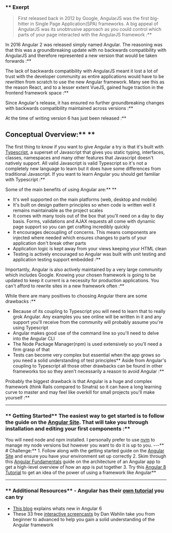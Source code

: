 ### ** Exerpt
>First released back in 2012 by Google, AngularJS was the first big-hitter in Single Page Application(SPA) frameworks. A big appeal of AngularJS was its unobtrusive approach as you could control which parts of your page interacted with the AngularJS framework :**

In 2016 Angular 2 was released simply named Angular. The reasoning was that this was a groundbreaking update with no backwards compatibility with AngularJS and therefore represented a new version that would be taken forwards :**

The lack of backwards compatibility with AngularJS meant it lost a lot of trust with the developer community as entire applications would have to be rewritten from scratch to use the new Angular framework. Many see this as the reason React, and to a lesser extent VueJS, gained huge traction in the frontend framework space :**

Since Angular's release, it has ensured no further groundbreaking changes with backwards compatibility maintained across versions :**

At the time of writing version 6 has just been released :**

## Conceptual Overview:** ** 
The first thing to know if you want to give Angular a try is that it's built with [Typescript](https://www.typescriptlang.org/), a superset of Javascript that gives you static typing, interfaces, classes, namespaces and many other features that Javascript doesn't natively support. All valid Javascript is valid Typescript so it's not a completely new language to learn but it does have some differences from traditional Javascript. If you want to learn Angular you should get familiar with Typescript :**

Some of the main benefits of using Angular are:** ** 
- It's well supported on the main platforms (web, desktop and mobile)
- It's built on design pattern principles so when code is written well it remains maintainable as the project scales
- It comes with many tools out of the box that you'll need on a day to day basis. Forms, validations and AJAX requests all come with dynamic page support so you can get crafting incredibly quickly
- It encourages decoupling of concerns. This means components are injected where needed which ensures changes to parts of your application don't break other parts
- Application logic is kept away from your views keeping your HTML clean
- Testing is actively encouraged so Angular was built with unit testing and application testing support embedded :**

Importantly, Angular is also actively maintained by a very large community which includes Google. Knowing your chosen framework is going to be updated to keep it current is a necessity for production applications. You can't afford to rewrite sites in a new framework often :**

While there are many positives to choosing Angular there are some drawbacks :**

- Because of its coupling to Typescript you will need to learn that to really grok Angular. Any examples you see online will be written in it and any support you'll receive from the community will probably assume you're using Typescript
- Angular makes good use of the command line so you'll need to delve into the Angular CLI
- The Node Package Manager(npm) is used extensively so you'll need a firm grasp of that
- Tests can become very complex but essential when the app grows so you need a solid understanding of test principles** Aside from Angular's coupling to Typescript all those other drawbacks can be found in other frameworks too so they aren't necessarily a reason to avoid Angular :**

Probably the biggest drawback is that Angular is a huge and complex framework (think Rails compared to Sinatra) so it can have a long learning curve to master and may feel like overkill for small projects you'll make yourself :**



---


### ** Getting Started** The easiest way to get started is to follow the guide on the [Angular Site](https://angular.io/guide/quickstart). That will take you through installation and editing your first components :**

You will need node and npm installed. I personally prefer to use [nvm](https://github.com/creationix/nvm) to manage my node versions but however you want to do it is up to you.
---** # Challenge:** 1. Follow along with the getting started guide on the [Angular Site](https://angular.io/guide/quickstart) and ensure you have your environment set up correctly
2. Skim through this [Angular Fundamentals](https://angular.io/guide/architecture) guide on the architecture of an Angular app to get a high-level overview of how an app is put together
3. Try this [Angular 8 Tutorial](https://coursetro.com/posts/code/174/Angular-8-Tutorial-&-Crash-Course) to get an idea of the power of using a framework like Angular** 

---


### ** Additional Resources** - Angular has their [own tutorial](https://angular.io/tutorial) you can try
- [This blog](https://www.telerik.com/blogs/whats-new-in-angular-6) explains whats new in Angular 6
- These 33 free [interactive screencasts](https://scrimba.com/g/gyourfirstangularapp) by Dan Wahlin take you from beginner to advanced to help you gain a solid understanding of the Angular framework
